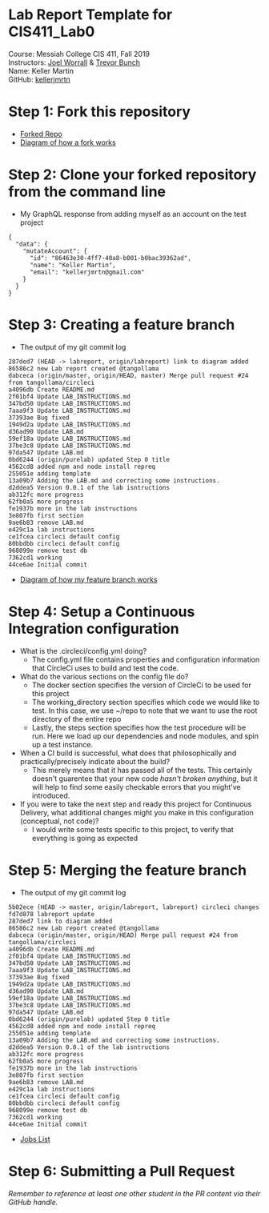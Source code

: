 # Lab Report Template for CIS411_Lab0
Course: Messiah College CIS 411, Fall 2019<br/>
Instructors: [Joel Worrall](https://github.com/tangollama) & [Trevor Bunch](https://github.com/trevordbunch)<br/>
Name: Keller Martin<br/>
GitHub: [kellerjmrtn](https://github.com/kellerjmrtn)<br/>

# Step 1: Fork this repository
- [Forked Repo](https://github.com/kellerjmrtn/cis411_lab0)
- [Diagram of how a fork works](https://docs.google.com/drawings/d/12sIGXww3_w6tcz3v3qsVdYAM6wLva_wmXkv81g-aBnw/edit?usp=sharing)

# Step 2: Clone your forked repository from the command line
- My GraphQL response from adding myself as an account on the test project
```
{
  "data": {
    "mutateAccount": {
      "id": "86463e30-4ff7-40a8-b001-b0bac39362ad",
      "name": "Keller Martin",
      "email": "kellerjmrtn@gmail.com"
    }
  }
}
```

# Step 3: Creating a feature branch
- The output of my git commit log
```
287ded7 (HEAD -> labreport, origin/labreport) link to diagram added
86586c2 new Lab report created @tangollama
dabceca (origin/master, origin/HEAD, master) Merge pull request #24 from tangollama/circleci
a4096db Create README.md
2f01bf4 Update LAB_INSTRUCTIONS.md
347bd50 Update LAB_INSTRUCTIONS.md
7aaa9f3 Update LAB_INSTRUCTIONS.md
37393ae Bug fixed
1949d2a Update LAB_INSTRUCTIONS.md
d36ad90 Update LAB.md
59ef18a Update LAB_INSTRUCTIONS.md
37be3c8 Update LAB_INSTRUCTIONS.md
97da547 Update LAB.md
0bd6244 (origin/purelab) updated Step 0 title
4562cd8 added npm and node install repreq
255051e adding template
13a09b7 Adding the LAB.md and correcting some instructions.
d2ddea5 Version 0.0.1 of the lab isntructions
ab312fc more progress
62fb0a5 more progress
fe1937b more in the lab instructions
3e807fb first section
9ae6b83 remove LAB.md
e429c1a lab instructions
ce1fcea circleci default config
80bbdbb circleci default config
968099e remove test db
7362cd1 working
44ce6ae Initial commit
```
- [Diagram of how my feature branch works](https://docs.google.com/drawings/d/12sIGXww3_w6tcz3v3qsVdYAM6wLva_wmXkv81g-aBnw/edit?usp=sharing)

# Step 4: Setup a Continuous Integration configuration
- What is the .circleci/config.yml doing?
  - The config.yml file contains properties and configuration information that CircleCi uses to build and test the code.
- What do the various sections on the config file do?
  - The docker section specifies the version of CircleCi to be used for this project
  - The working_directory section specifies which code we would like to test. In this case, we use ~/repo to note that we want to use the root directory of the entire repo
  - Lastly, the steps section specifies how the test procedure will be run. Here we load up our dependencies and node modules, and spin up a test instance.
- When a CI build is successful, what does that philosophically and practically/precisely indicate about the build?
  - This merely means that it has passed all of the tests. This certainly doesn't guarentee that your new code *hasn't broken anything*, but it will help to find some easily checkable errors that you might've introduced.
- If you were to take the next step and ready this project for Continuous Delivery, what additional changes might you make in this configuration (conceptual, not code)?
  - I would write some tests specific to this project, to verify that everything is going as expected

# Step 5: Merging the feature branch
- The output of my git commit log
```
5b02ece (HEAD -> master, origin/labreport, labreport) circleci changes
fd7d878 labreport update
287ded7 link to diagram added
86586c2 new Lab report created @tangollama
dabceca (origin/master, origin/HEAD) Merge pull request #24 from tangollama/circleci
a4096db Create README.md
2f01bf4 Update LAB_INSTRUCTIONS.md
347bd50 Update LAB_INSTRUCTIONS.md
7aaa9f3 Update LAB_INSTRUCTIONS.md
37393ae Bug fixed
1949d2a Update LAB_INSTRUCTIONS.md
d36ad90 Update LAB.md
59ef18a Update LAB_INSTRUCTIONS.md
37be3c8 Update LAB_INSTRUCTIONS.md
97da547 Update LAB.md
0bd6244 (origin/purelab) updated Step 0 title
4562cd8 added npm and node install repreq
255051e adding template
13a09b7 Adding the LAB.md and correcting some instructions.
d2ddea5 Version 0.0.1 of the lab isntructions
ab312fc more progress
62fb0a5 more progress
fe1937b more in the lab instructions
3e807fb first section
9ae6b83 remove LAB.md
e429c1a lab instructions
ce1fcea circleci default config
80bbdbb circleci default config
968099e remove test db
7362cd1 working
44ce6ae Initial commit
```

- [Jobs List](https://drive.google.com/file/d/14f1Vl0YlUr32v_gMaDEQq3DwKyTWhvLF/view?usp=sharing)

# Step 6: Submitting a Pull Request
_Remember to reference at least one other student in the PR content via their GitHub handle._

